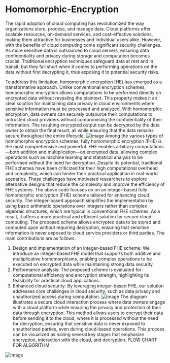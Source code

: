# Homomorphic-Encryption
The rapid adoption of cloud computing has revolutionized the way organizations store, process, and manage 
data. Cloud platforms offer scalable resources, on-demand services, and cost-effective solutions, making them 
attractive for businesses and individual users alike. However, with the benefits of cloud computing come 
significant security challenges. As more sensitive data is outsourced to cloud servers, ensuring data 
confidentiality and privacy during storage and computation becomes crucial. Traditional encryption techniques 
safeguard data at rest and in transit, but they fall short when it comes to performing operations on the data 
without first decrypting it, thus exposing it to potential security risks. 

To address this limitation, homomorphic encryption (HE) has emerged as a transformative approach. Unlike 
conventional encryption schemes, homomorphic encryption allows computations to be performed directly on 
encrypted data without revealing the plaintext. This property makes it an ideal solution for maintaining data 
privacy in cloud environments where sensitive information must be processed and analyzed. With homomorphic 
encryption, data owners can securely outsource their computations to untrusted cloud providers without 
compromising the confidentiality of their information. The resulting encrypted output can be decrypted by the 
data owner to obtain the final result, all while ensuring that the data remains secure throughout the entire 
lifecycle.
![image](https://github.com/user-attachments/assets/4994064e-6535-4079-ab81-8ea9cec8fe61)
Among the various types of homomorphic encryption schemes, fully homomorphic encryption (FHE) is the most comprehensive and powerful. FHE enables arbitrary computations—both addition and multiplication—on encrypted data, allowing complex operations such as machine learning and statistical analysis to be performed without the need for decryption. Despite its potential, traditional FHE schemes have been criticized for their high computational overhead and complexity, which can hinder their practical application in real-world scenarios. These challenges have motivated researchers to explore alternative designs that reduce the complexity and improve the efficiency of FHE systems.
The above code focuses on  on an integer-based fully homomorphic encryption (FHE) scheme tailored for enhancing cloud security. The integer-based approach simplifies the implementation by using basic arithmetic operations over integers rather than complex algebraic structures, which are typical in conventional FHE schemes. As a result, it offers a more practical and efficient solution for secure cloud computing. The proposed scheme allows encrypted data to be stored and computed upon without requiring decryption, ensuring that sensitive information is never exposed to cloud service providers or third parties.
The main contributions are as follows:
1.	Design and implementation of an integer-based FHE scheme: We introduce an integer-based FHE model that supports both additive and multiplicative homomorphisms, enabling complex operations to be executed on encrypted data while maintaining strong data security.
2.	Performance analysis: The proposed scheme is evaluated for computational efficiency and encryption strength, highlighting its feasibility for practical cloud applications.
3.	Enhanced cloud security: By leveraging integer-based FHE, our solution addresses core challenges in cloud security, such as data privacy and unauthorized access during computation.
 ![image](https://github.com/user-attachments/assets/71193ef6-3212-4e1e-b81f-9a790ad46b76)
The diagram illustrates a secure cloud interaction process where data owners engage with a cloud platform while ensuring the privacy and protection of their data through encryption. This method allows users to encrypt their data before sending it to the cloud, where it is processed without the need for decryption, ensuring that sensitive data is never exposed to unauthorized parties, even during cloud-based operations. This process can be visualized as having several key stages that emphasize encryption, interaction with the cloud, and decryption.
FLOW CHART FOR ALGORITHM:

![image](https://github.com/user-attachments/assets/796da3b0-0f2f-491e-97a5-08d1c8b4bee2)



